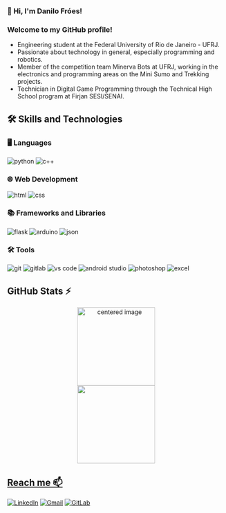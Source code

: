 ### 👋 Hi, I'm Danilo Fróes!
### Welcome to my GitHub profile!

- Engineering student at the Federal University of Rio de Janeiro - UFRJ.
- Passionate about technology in general, especially programming and robotics.
- Member of the competition team Minerva Bots at UFRJ, working in the electronics and programming areas on the Mini Sumo and Trekking projects.
- Technician in Digital Game Programming through the Technical High School program at Firjan SESI/SENAI.

## 🛠 Skills and Technologies

### 🖥️ Languages
<div style="display: inline">
  <img align="center" alt="python" src="https://img.shields.io/badge/Python-3776AB?style=for-the-badge&logo=python&logoColor=white" />
  <img align="center" alt="c++" src="https://img.shields.io/badge/C%2B%2B-00599C?style=for-the-badge&logo=c%2B%2B&logoColor=white" />
</div><br/>

### 🌐 Web Development
<div style="display: inline">
  <img align="center" alt="html" src="https://img.shields.io/badge/HTML-E34F26?style=for-the-badge&logo=html5&logoColor=white" />
  <img align="center" alt="css" src="https://img.shields.io/badge/CSS-1572B6?style=for-the-badge&logo=css3&logoColor=white" />
</div><br/>

### 📚 Frameworks and Libraries
<div style="display: inline">
  <img align="center" alt="flask" src="https://img.shields.io/badge/Flask-000000?style=for-the-badge&logo=flask&logoColor=white" />
  <img align="center" alt="arduino" src="https://img.shields.io/badge/Arduino-00979D?style=for-the-badge&logo=arduino&logoColor=white" />
  <img align="center" alt="json" src="https://img.shields.io/badge/JSON-000000?style=for-the-badge&logo=json&logoColor=white" />
</div><br/>

### 🛠️ Tools
<div style="display: inline">
  <img align="center" alt="git" src="https://img.shields.io/badge/Git-F05032?style=for-the-badge&logo=git&logoColor=white" />
  <img align="center" alt="gitlab" src="https://img.shields.io/badge/GitLab-330F63?style=for-the-badge&logo=gitlab&logoColor=white" />
  <img align="center" alt="vs code" src="https://img.shields.io/badge/VS%20Code-007ACC?style=for-the-badge&logo=codeium&logoColor=white" />
  <img align="center" alt="android studio" src="https://img.shields.io/badge/Android%20Studio-3DDC84?style=for-the-badge&logo=android-studio&logoColor=white" />
  <img align="center" alt="photoshop" src="https://img.shields.io/badge/Photoshop-31A8FF?style=for-the-badge&logo=adobe-photoshop&logoColor=white" />
  <img align="center" alt="excel" src="https://img.shields.io/badge/Excel-217346?style=for-the-badge&logo=googlesheets&logoColor=white" />
</div><br/>

## GitHub Stats ⚡
<div>
  <a href="https://github.com/danilofroes">
  <center>
    <img height="180em" src="https://github-readme-stats.vercel.app/api?username=danilofroes&show_icons=true&theme=midnight-purple&include_all_commits=true&count_private=true" alt="centered image">
  </center>
  <center>  
    <img height="180em" src="https://github-readme-stats.vercel.app/api/top-langs/?username=danilofroes&layout=compact&langs_count=7&theme=midnight-purple"/> 
  </center>
</div>
    
## Reach me 📫
[![LinkedIn](https://img.shields.io/badge/LinkedIn-0077B5?style=for-the-badge&logo=linkedin&logoColor=white)](https://www.linkedin.com/in/danilodavi/)
[![Gmail](https://img.shields.io/badge/-engdanilofroes@gmail.com-D14836?style=for-the-badge&logo=gmail&logoColor=white&link=mailto:engdanilofroes@gmail)](mailto:engdanilofroes@gmail)
[![GitLab](https://img.shields.io/badge/GitLab-330F63?style=for-the-badge&logo=gitlab&logoColor=white)](https://gitlab.com/danilofroes)

<!--
**danilofroes/danilofroes** is a ✨ _special_ ✨ repository because its `README.md` (this file) appears on your GitHub profile.

Here are some ideas to get you started:

- 🔭 I’m currently working on ...
- 🌱 I’m currently learning ...
- 👯 I’m looking to collaborate on ...
- 🤔 I’m looking for help with ...
- 💬 Ask me about ...
- 📫 How to reach me: ...
- 😄 Pronouns: ...
- ⚡ Fun fact: ...
-->
